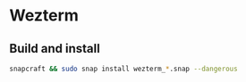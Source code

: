 # Wezterm

## Build and install
```bash
snapcraft && sudo snap install wezterm_*.snap --dangerous
```
